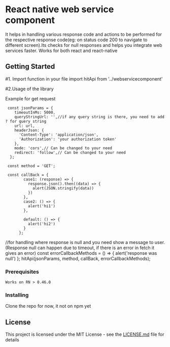 # React native web service component

It helps in handling various response code and actions to be performed for the respective response code(eg: on status code 200 to navigate to different screen).Its checks for null responses and helps you integrate web services faster.
Works for both react and react-native

## Getting Started
#1. Import function in your file
   import hitApi from '../webservicecomponent'


#2.Usage of the library

  Example for get request


     const jsonParams = {
        timeoutInMs: 5000,
        queryStringUrl: '',//if any query string is there, you need to add ? for query string
        url: url,
        headerJson: {
          'Content-Type': 'application/json',
          'Authorization': 'your authorization token'
        },
        mode: 'cors',// Can be changed to your need
        redirect: 'follow',// Can be changed to your need
      };

     const method = 'GET';

     const callBack = {
            case1: (response) => {
              response.json().then((data) => {
                alert(JSON.stringify(data))
              })
            },
            case2: () => {
              alert('hi1')
            },

            default: () => {
              alert('hi2')
            }
          };
   //for handling where response is null and you need show a message to user.(Response null can happen due to timeout, if there is an error in fetch it gives an error)
     const errorCallbackMethods = () => {
        alert('response was null')
      };
    hitApi(jsonParams, method, callBack, errorCallbackMethods);




### Prerequisites
    Works on RN > 0.46.0


### Installing
   Clone the repo for now, it not on npm yet


## License

This project is licensed under the MIT License - see the [LICENSE.md](LICENSE.md) file for details

